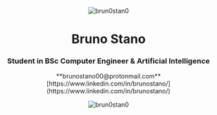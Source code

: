 <p align="center"> <img src="https://komarev.com/ghpvc/?username=brun0stan0&label=Profile%20views&color=0e75b6&style=flat" alt="brun0stan0" /> </p>

<h1 align="center">Bruno Stano</h1>
<h3 align="center">Student in BSc Computer Engineer & Artificial Intelligence</h3>
<p align="center">  **brunostano00@protonmail.com**
 [https://www.linkedin.com/in/brunostano/](https://www.linkedin.com/in/brunostano/)
</p>

<p  align="center"><img src="https://github-readme-stats.vercel.app/api/top-langs?username=brun0stan0&show_icons=true&locale=en&layout=compact" alt="brun0stan0" /></p>

